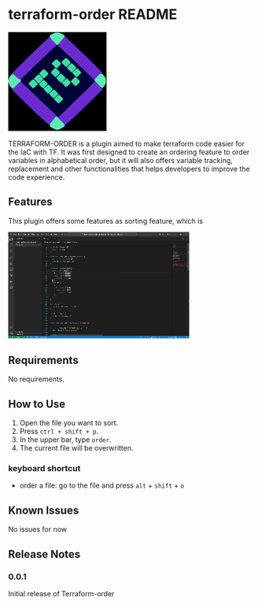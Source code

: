 # terraform-order README
<!-- 
![Terraform Order plugin Logo](./artifacts/images/tforder-logo.png "Terraform Order plugin") -->
<img src="./artifacts/images/tforder-logo.png" alt="drawing" width="200"/>

TERRAFORM-ORDER is a plugin aimed to make terraform code easier for the IaC with TF. It was first designed to create an ordering feature to order variables in alphabetical order, but it will also offers variable tracking, replacement and other functionalities that helps developers to improve the code experience.

## Features

This plugin offers some features as sorting feature, which is 

![sorting feature](./artifacts/videos/sort_feature_plugin.gif)


## Requirements

No requirements.

## How to Use
1. Open the file you want to sort.
2. Press `ctrl + shift + p`.
3. In the upper bar, type `order`.
4. The current file will be overwritten.

### keyboard shortcut 
- order a file: go to the file and press `alt` + `shift` + `o`

## Known Issues
No issues for now

## Release Notes

### 0.0.1

Initial release of Terraform-order

